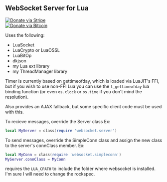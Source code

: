 ## WebSocket Server for Lua

[![Donate via Stripe](https://img.shields.io/badge/Donate-Stripe-green.svg)](https://buy.stripe.com/00gbJZ0OdcNs9zi288)<br>
[![Donate via Bitcoin](https://img.shields.io/badge/Donate-Bitcoin-green.svg)](bitcoin:37fsp7qQKU8XoHZGRQvVzQVP8FrEJ73cSJ)<br>

Uses the following:

- LuaSocket
- LuaCrypto or LuaOSSL
- LuaBitOp
- dkjson
- my Lua ext library
- my ThreadManager library

Timer is currently based on gettimeofday, which is loaded via LuaJIT's FFI, 
but if you wish to use non-FFI Lua you can use the `l_gettimeofday` lua binding function
(or even `os.clock` or `os.time` if you don't mind the resolution).

Also provides an AJAX fallback, but some specific client code must be used with this.

To recieve messages, override the Server class 
Ex:
``` Lua
local MyServer = class(require 'websocket.server')
```

To send messages, override the SimpleConn class and assign the new class to the server's connClass member.
Ex:
``` Lua
local MyConn = class(require 'websocket.simpleconn')
MyServer.connClass = MyConn
```

requires the `LUA_CPATH` to include the folder where websocket is installed.  I'm sure I will need to change the rockspec.
